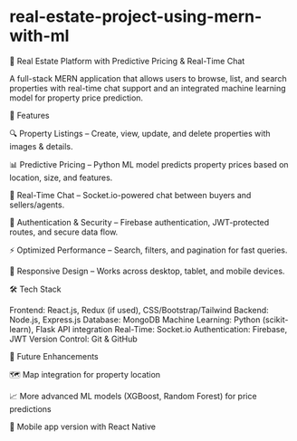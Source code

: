 # real-estate-project-using-mern-with-ml

🏡 Real Estate Platform with Predictive Pricing & Real-Time Chat

A full-stack MERN application that allows users to browse, list, and search properties with real-time chat support and an integrated machine learning model for property price prediction.

🚀 Features

🔍 Property Listings – Create, view, update, and delete properties with images & details.

📊 Predictive Pricing – Python ML model predicts property prices based on location, size, and features.

💬 Real-Time Chat – Socket.io-powered chat between buyers and sellers/agents.

🔐 Authentication & Security – Firebase authentication, JWT-protected routes, and secure data flow.

⚡ Optimized Performance – Search, filters, and pagination for fast queries.

📱 Responsive Design – Works across desktop, tablet, and mobile devices.

🛠️ Tech Stack

Frontend: React.js, Redux (if used), CSS/Bootstrap/Tailwind
Backend: Node.js, Express.js
Database: MongoDB
Machine Learning: Python (scikit-learn), Flask API integration
Real-Time: Socket.io
Authentication: Firebase, JWT
Version Control: Git & GitHub

🔮 Future Enhancements

🗺️ Map integration for property location

📈 More advanced ML models (XGBoost, Random Forest) for price predictions

📲 Mobile app version with React Native

